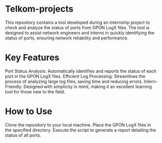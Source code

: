 # Telkom-projects
This repository contains a tool developed during an internship project to check and analyze the status of ports from GPON LogX files. The tool is designed to assist network engineers and interns in quickly identifying the status of ports, ensuring network reliability and performance.

# Key Features
Port Status Analysis: Automatically identifies and reports the status of each port in the GPON LogX files.
Efficient Log Processing: Streamlines the process of analyzing large log files, saving time and reducing errors.
Intern-Friendly: Designed with simplicity in mind, making it an excellent learning tool for those new to the field.

# How to Use
Clone the repository to your local machine.
Place the GPON LogX files in the specified directory.
Execute the script to generate a report detailing the status of all ports.
